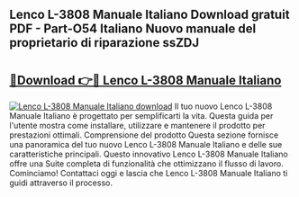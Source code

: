 ## Lenco L-3808 Manuale Italiano Download gratuit PDF - Part-O54 Italiano Nuovo manuale del proprietario di riparazione ssZDJ

# <h2><a href="http://dfbmqqq.blite.top/?on=Lenco+L-3808+Manuale+Italiano">🔗Download 👉🔴 Lenco L-3808 Manuale Italiano</a></h2>

[![Lenco L-3808 Manuale Italiano download](https://i.imgur.com/lujVjoI.png)](http://dfbmqqq.blite.top/?on=Lenco+L-3808+Manuale+Italiano)
Il tuo nuovo Lenco L-3808 Manuale Italiano è progettato per semplificarti la vita. Questa guida per l'utente mostra come installare, utilizzare e mantenere il prodotto per prestazioni ottimali. Comprensione del prodotto Questa sezione fornisce una panoramica del tuo nuovo Lenco L-3808 Manuale Italiano e delle sue caratteristiche principali. Questo innovativo Lenco L-3808 Manuale Italiano offre una Suite completa di funzionalità che ottimizzano il flusso di lavoro. Cominciamo! Contattaci oggi e lascia che Lenco L-3808 Manuale Italiano ti guidi attraverso il processo.
